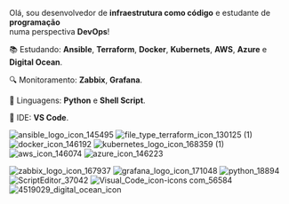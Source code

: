 Olá, sou desenvolvedor de **infraestrutura como código** e estudante de **programação**   
numa perspectiva **DevOps**!                                                      

:books: Estudando: **Ansible**, **Terraform**, **Docker**, **Kubernets**, **AWS**, **Azure** e **Digital Ocean**.

:mag: Monitoramento: **Zabbix**, **Grafana**.

:snake: Linguagens: **Python** e **Shell Script**.

:signal_strength: IDE: **VS Code**.


![ansible_logo_icon_145495](https://user-images.githubusercontent.com/31419145/163694263-271d024d-48b6-4e01-b30c-5df0630bd341.png) ![file_type_terraform_icon_130125 (1)](https://user-images.githubusercontent.com/31419145/163695170-9c7d96aa-c6a0-491a-b440-a0d43e6b6f18.png) ![docker_icon_146192](https://user-images.githubusercontent.com/31419145/163695698-19c230b6-a465-4850-ac56-6b9849cf6936.png) 
![kubernetes_logo_icon_168359 (1)](https://user-images.githubusercontent.com/31419145/163695713-fdd012b2-dfb7-4464-b0e0-acc4b3de64b3.png)
![aws_icon_146074](https://user-images.githubusercontent.com/31419145/163695724-0bfcc010-3bee-4900-896a-93fadd55bcb4.png)
![azure_icon_146223](https://user-images.githubusercontent.com/31419145/163695728-d9416141-31c4-4d94-bb8a-f930dd75e780.png)

![zabbix_logo_icon_167937](https://user-images.githubusercontent.com/31419145/163695738-8baa80d1-317d-4bf0-9a0a-82eaa1a8091a.png)
![grafana_logo_icon_171048](https://user-images.githubusercontent.com/31419145/163695745-7abdd6e1-de53-4c8e-85cb-d130b369d400.png)
![python_18894](https://user-images.githubusercontent.com/31419145/163695753-ee519621-e517-498c-a478-74ce81a3eb7f.png)
![ScriptEditor_37042](https://user-images.githubusercontent.com/31419145/163695764-ca394662-2c2a-4ca3-9b2d-1a3a7f6c4460.png)
![Visual_Code_icon-icons com_56584](https://user-images.githubusercontent.com/31419145/163695766-027257b6-005c-48b8-90e7-af5e04a4cae9.png) 
![4519029_digital_ocean_icon](https://user-images.githubusercontent.com/31419145/163812374-c7a502b1-3657-48dd-b49d-0b12d280941a.png)
